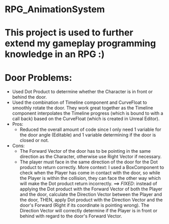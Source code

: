 # RPG_AnimationSystem
# This project is used to further extend my gameplay programming knowledge in an RPG :) 

# Door Problems:
- Used Dot Product to determine whether the Character is in front or behind the door.
- Used the combination of Timeline component and CurveFloat to smoothly rotate the door. They work great together as the Timeline component interpolates the Timeline progress (which is bound to with a call back) based on the CurveFloat (which is created in Unreal Editor).
- Pros:
  + Reduced the overall amount of code since I only need 1 variable for the door angle (Editable) and 1 variable determining if the door is closed or not.
- Cons:
  + The Forward Vector of the door has to be pointing in the same direction as the Character, otherwise use Right Vector if necessary.
  + The player must face in the same direction of the door for the Dot product to return correctly. More context: I used a BoxComponent to check when the Player has come in contact with the door, so while the Player is within the collision, they can face the other way which will make the Dot product return incorrectly.
==> *FIXED*: instead of applying the Dot product with the Forward Vector of both the Player and the door, calculate the Direction Vector between the Player and the door, THEN, apply Dot product with the Direction Vector and the door's Forward (Right if its coordinate is pointing wrong). The Direction Vector will correctly determine if the Player is in front or behind with regard to the door's Forward Vector.
